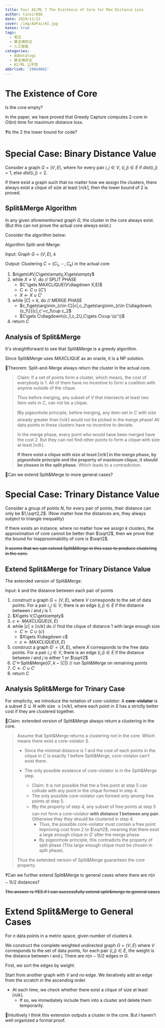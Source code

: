 ```yaml
---
title: Fair AI/ML 7 The Existence of Core for Max Distance Loss
author: tinsir888
date: 2024/11/22
cover: /img/AUFairAI.jpg
katex: true
tags:
  - 笔记
  - 算法博弈论
  - 人工智能
categories:
  - AUDatalogi
  - 算法博弈论
  - AI/ML 公平性
abbrlink: '198e9682'
---
```


# The Existence of Core

Is the core empty?

In the paper, we have proved that Greedy Capture computes $2$-core in $O(kn)$ time for maximum distance loss.

:question:Is the $2$ the lower bound for code?

# Special Case: Binary Distance Value

Consider a graph $G=(V,E)$, where for every pair $i,j\in V$, $(i,j)\in E$ if $dist(i,j)=1$, else $dist(i,j)=2$.

If there exist a graph such that no matter how we assign the clusters, there always exist a clique of size at least $\lceil n/k\rceil$, then the lower bound of $2$ is proved.

## Split&Merge Algorithm

In any given aforementioned graph $G$, the cluster in the core always exist. (But this can not prove the actual core always exist.)

Consider the algorithm below:

Algorithm Split-and-Merge:

Input: Graph $G=(V,E)$, $k$

Output: Clustering $C=(C_1,\cdots,C_k)$ in the actual core

1. $n\gets\#V,C\gets\empty,X\gets\empty$
2. while $X\neq V$, do // SPLIT PHASE
   - $C'\gets MAXCLIQUE(V\diagdown X,E)$
   - $C\gets C\cup\{C'\}$
   - $X\gets X\cup C'$
3. while $|C|\gt k$, do // MERGE PHASE
   - $c_1\gets\arg\min_{c\in C}|c|,c_2\gets\arg\min_{c\in C\diagdown\{c_1\}}|c|,c'=c_1\cup c_2$
   - $C\gets C\diagdown\{c_1,c_2\},C\gets C\cup \{c'\}$
4. return $C$

## Analysis of Split&Merge

It's straightforward to see that Split&Merge is a greedy algorithm.

Since Split&Merge uses $MAXCLIQUE$ as an oracle, it is a NP solution.

:dart:Theorem: Split-and-Merge always return the cluster in the actual core.

> Claim: If a set of points form a cluster, which means, the cost of everybody is $1$. All of them have no incentive to form a coalition with anyone outside of the clique.
>
> Thus before merging, any subset of $V$ that intersects at least two item-sets in $C$, can not be a clique.
>
> :heavy_exclamation_mark:By pigeonhole principle, before merging, any item-set in $C$ with size already greater than $\lceil n/k\rceil$ would not be picked in the merge phase! All data points in these clusters have no incentive to deviate.
>
> In the merge phase, every point who would have been merged have the cost $2$. But they can not find other points to form a clique with size at least $\lceil n/k\rceil$.
>
> **If there exist a clique with size at least $\lceil n/k\rceil$ in the merge phase, by pigeonhole principle and the property of maximum clique, it should be chosen in the split phase.** Which leads to a contradiction.

:thinking:Can we extend Split&Merge to more general cases?

# Special Case: Trinary Distance Value

Consider a group of points $N$, for every pair of points, their distance can only be $1,\sqrt2,2$. (Now matter how the distances are, they always subject to triangle inequality)

If there exists an instance, where no matter how we assign $k$ clusters, the approximation of core cannot be better than $\sqrt2$, then we prove that the bound for inapproximability of core is $\sqrt2$.

~~It seems that we can extend Split&Merge in this case to produce clustering in the core.~~

## Extend Split&Merge for Trinary Distance Value

The extended version of Split&Merge:

Input: $k$ and the distance between each pair of points

1. construct a graph $G=(V,E)$, where $V$ corresponds to the set of data points. For a pair $i,j\in V$, there is an edge $(i,j)\in E$ if the distance between $i$ and $j$ is $1$.
2. $X\gets V,C\gets\empty$
3. $c\gets MAXCLIQUE(X,E)$
4. while $|c|\ge\lceil n/k\rceil$ do // find the clique of distance $1$ with large enough size
   - $C\gets C\cup\{c\}$
   - $X\gets X\diagdown c$
   - $c\gets MAXCLIQUE(X,E)$
5. construct a graph $G'=(X,E)$, where $X$ corresponds to the free data points. For a pair $i,j\in V$, there is an edge $(i,j)\in E$ if the distance between $i$ and $j$ is either $1$ or $\sqrt2$
6. $C'\gets$Split&Merge$(G',k-|C|)$ // run Split&Merge on remaining points
7. $C\gets C\cup C'$
8. return $C$

## Analysis Split&Merge for Trinary Case

For simplicity, we introduce the notation of *core-violator*: A **core-violator** is a subset $S\subseteq N$ with size $\ge\lceil n/k\rceil$, where each point in $S$ has a strictly better cost if they are clustered together.

:thinking:Claim: extended version of Split&Merge always return a clustering in the core.

> Assume that Split&Merge returns a clustering not in the core. Which means there exist a core-violator $S$.
>
> - Since the minimal distance is $1$ and the cost of each points in the clique in $C$ is exactly $1$ before Split&Merge, core-violator can't exist there.
>
> - The only possible existence of core-violator is in the Split&Merge step.
>   - Claim: It is not possible that the a free point at step 5 can collude with any point in the clique formed in step 4.
>   - The only possible core-violator can formed only among free points at step 5.
>   - ❗️By the property of step 4, any subset of free points at step 5 can not form a core-violator **with distance $1$ between any pair**. Otherwise they they should be clustered in step 4.
>     - Thus, the possible core-violator must contain a free point improving cost from $2$ to $\sqrt2$, meaning that there exist a large enough clique in $G'$ after the merge phase.
>     - By pigeonhole principle, this contradicts the property of split phase (This large enough clique must be chosen in split phase).
>
> Thus the extended version of Split&Merge guarantees the core property.

:question:Can we further extend Split&Merge to general cases where there are $n(n-1)/2$ distances?

~~The answer is YES if I can successfully extend splir&merge to general cases~~

# Extend Split&Merge to General Cases

For $n$ data points in a metric space, given number of clusters $k$.

We construct the complete weighted undirected graph $G=(V,E)$ where $V$ corresponds to the set of data points, for each pair $(i,j)\in E$, the weight is the distance between $i$ and $j$. There are $n(n-1)/2$ edges in $G$.

First, we sort the edges by weight.

Start from another graph with $V$ and no edge. We iteratively add an edge from the scratch in the ascending order.

- At each time, we check whether there exist a clique of size at least $\lceil n/k\rceil$.
  - If so, we immediately include them into a cluster and delete them temporarily.

:thinking:Intuitively I think this extension outputs a cluster in the core. But I haven't well organized a formal proof.